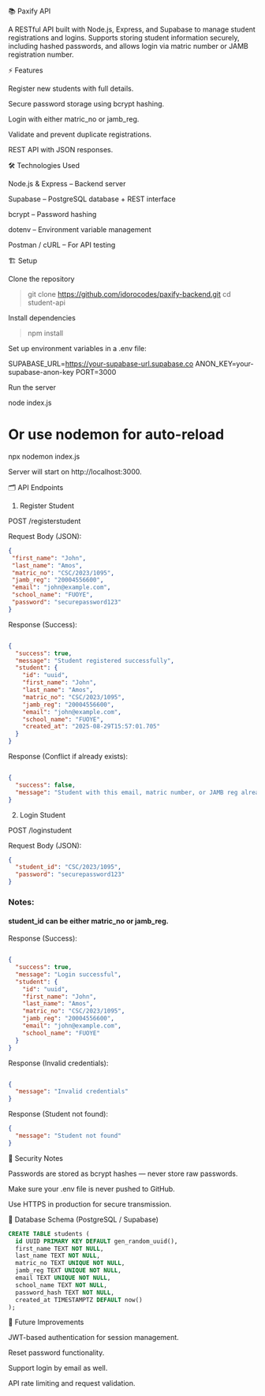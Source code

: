 📚 Paxify API

A RESTful API built with Node.js, Express, and Supabase to manage student registrations and logins. Supports storing student information securely, including hashed passwords, and allows login via matric number or JAMB registration number.

⚡ Features

Register new students with full details.

Secure password storage using bcrypt hashing.

Login with either matric_no or jamb_reg.

Validate and prevent duplicate registrations.

REST API with JSON responses.

🛠 Technologies Used

Node.js & Express – Backend server

Supabase – PostgreSQL database + REST interface

bcrypt – Password hashing

dotenv – Environment variable management

Postman / cURL – For API testing

🏗 Setup

Clone the repository

> git clone https://github.com/idorocodes/paxify-backend.git
cd student-api


Install dependencies

> npm install


Set up environment variables in a .env file:

SUPABASE_URL=https://your-supabase-url.supabase.co
ANON_KEY=your-supabase-anon-key
PORT=3000


Run the server

node index.js
# Or use nodemon for auto-reload
npx nodemon index.js


Server will start on http://localhost:3000.

🗂 API Endpoints
1. Register Student

POST /registerstudent

Request Body (JSON):

 ``` json
{
  "first_name": "John",
  "last_name": "Amos",
  "matric_no": "CSC/2023/1095",
  "jamb_reg": "20004556600",
  "email": "john@example.com",
  "school_name": "FUOYE",
  "password": "securepassword123"
}

```

Response (Success):
``` json

{
  "success": true,
  "message": "Student registered successfully",
  "student": {
    "id": "uuid",
    "first_name": "John",
    "last_name": "Amos",
    "matric_no": "CSC/2023/1095",
    "jamb_reg": "20004556600",
    "email": "john@example.com",
    "school_name": "FUOYE",
    "created_at": "2025-08-29T15:57:01.705"
  }
}

```
Response (Conflict if already exists):
``` json

{
  "success": false,
  "message": "Student with this email, matric number, or JAMB reg already exists"
}
```

2. Login Student

POST /loginstudent

Request Body (JSON):
``` json 
{
  "student_id": "CSC/2023/1095",
  "password": "securepassword123"
}

```
### Notes:

#### student_id can be either matric_no or jamb_reg.

Response (Success):
``` json

{
  "success": true,
  "message": "Login successful",
  "student": {
    "id": "uuid",
    "first_name": "John",
    "last_name": "Amos",
    "matric_no": "CSC/2023/1095",
    "jamb_reg": "20004556600",
    "email": "john@example.com",
    "school_name": "FUOYE"
  }
}
```

Response (Invalid credentials):
``` json

{
  "message": "Invalid credentials"
}
```

Response (Student not found):
``` json
{
  "message": "Student not found"
}
```

🔐 Security Notes

Passwords are stored as bcrypt hashes — never store raw passwords.

Make sure your .env file is never pushed to GitHub.

Use HTTPS in production for secure transmission.

📝 Database Schema (PostgreSQL / Supabase)

``` sql
CREATE TABLE students (
  id UUID PRIMARY KEY DEFAULT gen_random_uuid(),
  first_name TEXT NOT NULL,
  last_name TEXT NOT NULL,
  matric_no TEXT UNIQUE NOT NULL,
  jamb_reg TEXT UNIQUE NOT NULL,
  email TEXT UNIQUE NOT NULL,
  school_name TEXT NOT NULL,
  password_hash TEXT NOT NULL,
  created_at TIMESTAMPTZ DEFAULT now()
);
```
🚀 Future Improvements

JWT-based authentication for session management.

Reset password functionality.

Support login by email as well.

API rate limiting and request validation.